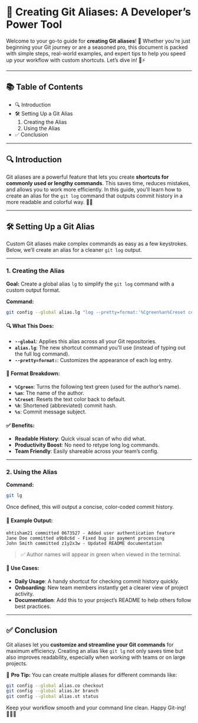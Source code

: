 # 🔧 Creating Git Aliases: A Developer’s Power Tool

Welcome to your go-to guide for **creating Git aliases**! 🚀 Whether you’re just beginning your Git journey or are a seasoned pro, this document is packed with simple steps, real-world examples, and expert tips to help you speed up your workflow with custom shortcuts. Let’s dive in! 🧠⚡

---

## 📚 Table of Contents

- 🔍 Introduction
- 🛠️ Setting Up a Git Alias
  1. Creating the Alias
  2. Using the Alias
- ✅ Conclusion

---

## 🔍 Introduction

Git aliases are a powerful feature that lets you create **shortcuts for commonly used or lengthy commands**. This saves time, reduces mistakes, and allows you to work more efficiently. In this guide, you'll learn how to create an alias for the `git log` command that outputs commit history in a more readable and colorful way. 🧰🎨

---

## 🛠️ Setting Up a Git Alias

Custom Git aliases make complex commands as easy as a few keystrokes. Below, we’ll create an alias for a cleaner `git log` output.

---

### 1. Creating the Alias

**Goal:** Create a global alias `lg` to simplify the `git log` command with a custom output format.

**Command:**
```bash
git config --global alias.lg "log --pretty=format:'%Cgreen%an%Creset committed %h - %s'"
```

#### 🔍 What This Does:

- **`--global`**: Applies this alias across all your Git repositories.
- **`alias.lg`**: The new shortcut command you'll use (instead of typing out the full log command).
- **`--pretty=format:`**: Customizes the appearance of each log entry.

#### 🧩 Format Breakdown:

- **`%Cgreen`**: Turns the following text green (used for the author’s name).
- **`%an`**: The name of the author.
- **`%Creset`**: Resets the text color back to default.
- **`%h`**: Shortened (abbreviated) commit hash.
- **`%s`**: Commit message subject.

#### ✅ Benefits:

- **Readable History**: Quick visual scan of who did what.
- **Productivity Boost**: No need to retype long log commands.
- **Team Friendly**: Easily shareable across your team’s config.

---

### 2. Using the Alias

**Command:**
```bash
git lg
```

Once defined, this will output a concise, color-coded commit history.

#### 🧪 Example Output:
```
ehtisham21 committed 0673527 - Added user authentication feature
Jane Doe committed a9b8c6d - Fixed bug in payment processing
John Smith committed z1y2x3w - Updated README documentation
```
> ✅ Author names will appear in green when viewed in the terminal.

#### 🌟 Use Cases:

- **Daily Usage**: A handy shortcut for checking commit history quickly.
- **Onboarding**: New team members instantly get a clearer view of project activity.
- **Documentation**: Add this to your project’s README to help others follow best practices.

---

## ✅ Conclusion

Git aliases let you **customize and streamline your Git commands** for maximum efficiency. Creating an alias like `git lg` not only saves time but also improves readability, especially when working with teams or on large projects.

📌 **Pro Tip:** You can create multiple aliases for different commands like:
```bash
git config --global alias.co checkout
git config --global alias.br branch
git config --global alias.st status
```

Keep your workflow smooth and your command line clean. Happy Git-ing! 🧑‍💻🚀
